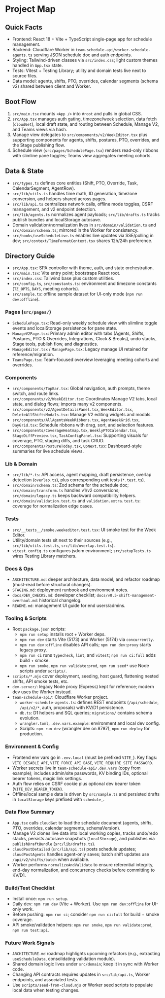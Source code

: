 # Project Map

## Quick Facts
- Frontend: React 18 + Vite + TypeScript single-page app for schedule management.
- Backend: Cloudflare Worker in `team-schedule-api/worker-schedule-agents.ts` serving JSON schedule doc and auth endpoints.
- Styling: Tailwind-driven classes via `src/index.css`; light custom themes handled in `App.tsx` state.
- Tests: Vitest + Testing Library; utility and domain tests live next to source files.
- Data model: agents, shifts, PTO, overrides, calendar segments (schema v2) shared between client and Worker.

## Boot Flow
1. `src/main.tsx` mounts `<App />` into `#root` and pulls in global CSS.
2. `src/App.tsx` manages auth gating, timezone/week selection, data fetch (`cloudGet`), local draft state, and routing between Schedule, Manage V2, and Teams views via hash.
3. Manage view delegates to `src/components/v2/WeekEditor.tsx` plus supporting components for agents, shifts, postures, PTO, overrides, and the Stage publishing flow.
4. Schedule view (`src/pages/SchedulePage.tsx`) renders read-only ribbons with slimline pane toggles; Teams view aggregates meeting cohorts.

## Data & State
- `src/types.ts` defines core entities (Shift, PTO, Override, Task, CalendarSegment, AgentRow).
- `src/lib/utils.ts` handles time math, ID generation, timezone conversion, and helpers shared across pages.
- `src/lib/api.ts` centralizes network calls, offline mode toggles, CSRF management, and v2 endpoint detection.
- `src/lib/agents.ts` normalizes agent payloads; `src/lib/drafts.ts` tracks publish bundles and localStorage autosave.
- Domain validation/normalization lives in `src/domain/validation.ts` and `src/domain/schema.ts`; mirrored in the Worker for consistency.
- `src/hooks/useScheduleLive.ts` enables live updates via SSE/polling in dev; `src/context/TimeFormatContext.tsx` shares 12h/24h preference.

## Directory Guide
- `src/App.tsx`: SPA controller with theme, auth, and state orchestration.
- `src/main.tsx`: Vite entry point; bootstraps React root.
- `src/index.css`: Tailwind base plus custom utilities.
- `src/config.ts`, `src/constants.ts`: environment and timezone constants (`TZ_OPTS`, `DAYS`, meeting cohorts).
- `src/sample.ts`: offline sample dataset for UI-only mode (`npm run dev:offline`).

### Pages (`src/pages/`)
- `SchedulePage.tsx`: Read-only weekly schedule view with slimline toggle events and localStorage persistence for pane state.
- `ManageV2Page.tsx`: Primary admin editor with tabs (Agents, Shifts, Postures, PTO & Overrides, Integrations, Clock & Breaks), undo stacks, Stage tools, publish flow, and diagnostics.
- `ManageEditor.tsx` / `ManagePage.tsx`: Legacy manage UI retained for reference/migration.
- `TeamsPage.tsx`: Team-focused overview leveraging meeting cohorts and overrides.

### Components
- `src/components/TopBar.tsx`: Global navigation, auth prompts, theme switch, and route links.
- `src/components/v2/WeekEditor.tsx`: Coordinates Manage V2 tabs, local state, and dialog flows; imports many v2 components.
- `src/components/v2/AgentDetailsPanel.tsx`, `WeekEditor.tsx`, `DeleteAllShiftsModals.tsx`: Manage V2 editing widgets and modals.
- `src/components/AllAgentsWeekRibbons.tsx`, `AgentWeekGrid.tsx`, `DayGrid.tsx`: Schedule ribbons with drag, sort, and selection features.
- `src/components/CoverageHeatmap.tsx`, `WeeklyPTOCalendar.tsx`, `StageDiffPreview.tsx`, `TaskConfigPanel.tsx`: Supporting visuals for coverage, PTO, staging diffs, and task CRUD.
- `src/components/PostureToday.tsx`, `UpNext.tsx`: Dashboard-style summaries for live schedule views.

### Lib & Domain
- `src/lib/*.ts`: API access, agent mapping, draft persistence, overlap detection (`overlap.ts`), plus corresponding unit tests (`*.test.ts`).
- `src/domain/schema.ts`: Zod schema for the schedule doc; `src/domain/transform.ts` handles v1/v2 conversions; `src/domain/legacy.ts` keeps backward compatibility helpers.
- `src/domain/validation.test.ts` and `validation.extra.test.ts`: coverage for normalization edge cases.

### Tests
- `src/__tests__/smoke.weekeditor.test.tsx`: UI smoke test for the Week Editor.
- Utility/domain tests sit next to their sources (e.g., `src/lib/utils.test.ts`, `src/lib/overlap.test.ts`).
- `vitest.config.ts` configures jsdom environment; `src/setupTests.ts` wires Testing Library matchers.

### Docs & Ops
- `ARCHITECTURE.md`: deeper architecture, data model, and refactor roadmap (must-read before structural changes).
- `STAGING.md`: deployment runbook and environment notes.
- `docs/DEV_CHECKS.md`: developer checklist; `docs/v0.5-shift-management-overhaul.md`: historical changelog.
- `README.md`: management UI guide for end users/admins.

### Tooling & Scripts
- Root `package.json` scripts:
  - `npm run setup` installs root + Worker deps.
  - `npm run dev` starts Vite (5173) and Worker (5174) via `concurrently`.
  - `npm run dev:offline` disables API calls; `npm run dev:proxy` starts legacy proxy.
  - `npm run ci` runs `typecheck`, `lint`, and `vitest`; `npm run ci:full` adds build + smoke.
  - `npm run smoke`, `npm run validate:prod`, `npm run seed*` use Node scripts under `scripts/`.
- `scripts/*.mjs` cover deployment, seeding, host guard, flattening nested shifts, API smoke tests, etc.
- `dev-server/`: legacy Node proxy (Express) kept for reference; modern dev uses the Worker instead.
- `team-schedule-api/`: Cloudflare Worker project.
  - `worker-schedule-agents.ts`: defines REST endpoints (`/api/schedule`, `/api/v2/*`, auth, proposals) with KV/D1 persistence.
  - `db.ts`: D1 helpers and SQL queries; `migrations/` contains schema evolution.
  - `wrangler.toml`, `.dev.vars.example`: environment and local dev config.
  - Scripts: `npm run dev` (wrangler dev on 8787), `npm run deploy` for production.

### Environment & Config
- Frontend env vars go in `.env.local` (must be prefixed `VITE_`). Key flags: `VITE_DISABLE_API`, `VITE_FORCE_API_BASE`, `VITE_REQUIRE_SITE_PASSWORD`.
- Worker secrets live in `team-schedule-api/.dev.vars` (copy from example); includes admin/site passwords, KV binding IDs, optional bearer tokens, magic link settings.
- Auth flow relies on CSRF cookie plus optional dev bearer token (`VITE_DEV_BEARER_TOKEN`).
- Offline/local sample data is driven by `src/sample.ts` and persisted drafts in `localStorage` keys prefixed with `schedule_`.

### Data Flow Summary
- `App.tsx` calls `cloudGet` to load the schedule document (agents, shifts, PTO, overrides, calendar segments, schemaVersion).
- Manage V2 clones live data into local working copies, tracks undo/redo stacks, persists autosave snapshots (`localStorage`), and publishes via `publishDraftBundle` (`src/lib/drafts.ts`).
- `cloudPostDetailed` (`src/lib/api.ts`) posts schedule updates; `cloudPostAgents` handles agent-only saves; batch shift updates use `/api/v2/shifts/batch` when available.
- Worker performs `normalizeAndValidate` to ensure referential integrity, end-day normalization, and concurrency checks before committing to KV/D1.

### Build/Test Checklist
- Install once: `npm run setup`.
- Daily dev: `npm run dev` (Vite + Worker). Use `npm run dev:offline` for UI-only work.
- Before pushing: `npm run ci`; consider `npm run ci:full` for build + smoke coverage.
- API smoke/validation helpers: `npm run smoke`, `npm run validate:prod`, `npm run test:api`.

### Future Work Signals
- `ARCHITECTURE.md` roadmap highlights upcoming refactors (e.g., extracting `useScheduleData`, consolidating validation module).
- Shared domain logic lives under `src/domain`; keep it in sync with Worker code.
- Changing API contracts requires updates in `src/lib/api.ts`, Worker endpoints, and associated tests.
- Use `scripts/seed-from-cloud.mjs` or Worker seed scripts to populate local data when testing changes.

